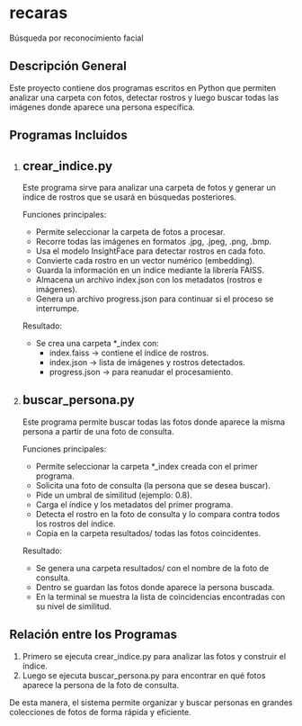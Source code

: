 # recaras
Búsqueda por reconocimiento facial

Descripción General
-------------------
Este proyecto contiene dos programas escritos en Python que permiten analizar una carpeta con fotos,
detectar rostros y luego buscar todas las imágenes donde aparece una persona específica.

Programas Incluidos
-------------------

1. crear_indice.py
   ----------------
   Este programa sirve para analizar una carpeta de fotos y generar un índice de rostros que se usará
   en búsquedas posteriores.

   Funciones principales:
   - Permite seleccionar la carpeta de fotos a procesar.
   - Recorre todas las imágenes en formatos .jpg, .jpeg, .png, .bmp.
   - Usa el modelo InsightFace para detectar rostros en cada foto.
   - Convierte cada rostro en un vector numérico (embedding).
   - Guarda la información en un índice mediante la librería FAISS.
   - Almacena un archivo index.json con los metadatos (rostros e imágenes).
   - Genera un archivo progress.json para continuar si el proceso se interrumpe.

   Resultado:
   - Se crea una carpeta *_index con:
     * index.faiss -> contiene el índice de rostros.
     * index.json  -> lista de imágenes y rostros detectados.
     * progress.json -> para reanudar el procesamiento.

2. buscar_persona.py
   ------------------
   Este programa permite buscar todas las fotos donde aparece la misma persona a partir de una foto
   de consulta.

   Funciones principales:
   - Permite seleccionar la carpeta *_index creada con el primer programa.
   - Solicita una foto de consulta (la persona que se desea buscar).
   - Pide un umbral de similitud (ejemplo: 0.8).
   - Carga el índice y los metadatos del primer programa.
   - Detecta el rostro en la foto de consulta y lo compara contra todos los rostros del índice.
   - Copia en la carpeta resultados/ todas las fotos coincidentes.

   Resultado:
   - Se genera una carpeta resultados/ con el nombre de la foto de consulta.
   - Dentro se guardan las fotos donde aparece la persona buscada.
   - En la terminal se muestra la lista de coincidencias encontradas con su nivel de similitud.

Relación entre los Programas
----------------------------
1. Primero se ejecuta crear_indice.py para analizar las fotos y construir el índice.
2. Luego se ejecuta buscar_persona.py para encontrar en qué fotos aparece la persona de la foto de consulta.

De esta manera, el sistema permite organizar y buscar personas en grandes colecciones de fotos de forma rápida y eficiente.
